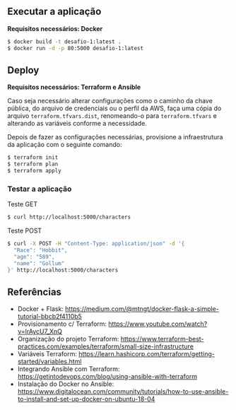 ## Executar a aplicação
**Requisitos necessários: Docker**

```sh
$ docker build -t desafio-1:latest .
$ docker run -d -p 80:5000 desafio-1:latest
```

## Deploy
**Requisitos necessários: Terraform e Ansible**

Caso seja necessário alterar configurações como o caminho da chave pública, do arquivo de credenciais ou o perfil da AWS, faça uma cópia do arquivo `terraform.tfvars.dist`, renomeando-o para `terraform.tfvars` e alterando as variáveis conforme a necessidade.

Depois de fazer as configurações necessárias, provisione a infraestrutura da aplicação com o seguinte comando:

```sh
$ terraform init
$ terraform plan
$ terraform apply
```

### Testar a aplicação
Teste GET
```sh
$ curl http://localhost:5000/characters
```
Teste POST
```sh
$ curl -X POST -H "Content-Type: application/json" -d '{
  "Race": "Hobbit",
  "age": "589",
  "name": "Gollum"
}' http://localhost:5000/characters
```

## Referências
- Docker + Flask: https://medium.com/@mtngt/docker-flask-a-simple-tutorial-bbcb2f4110b5
- Provisionamento c/ Terraform: https://www.youtube.com/watch?v=lrAycU7_XnQ
- Organização do projeto Terraform: https://www.terraform-best-practices.com/examples/terraform/small-size-infrastructure
- Variáveis Terraform: https://learn.hashicorp.com/terraform/getting-started/variables.html
- Integrando Ansible com Terraform: https://getintodevops.com/blog/using-ansible-with-terraform
- Instalação do Docker no Ansible: https://www.digitalocean.com/community/tutorials/how-to-use-ansible-to-install-and-set-up-docker-on-ubuntu-18-04
